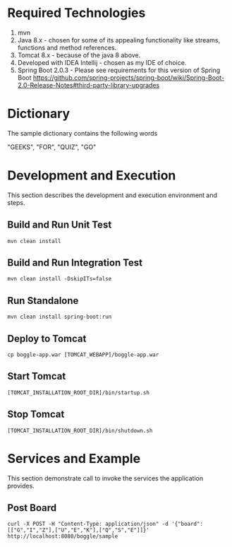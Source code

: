 # Required Technologies
1. mvn
2. Java 8.x - chosen for some of its appealing functionality like streams, functions and method references. 
3. Tomcat 8.x - because of the java 8 above.
4. Developed with IDEA Intellij - chosen as my IDE of choice. 
5. Spring Boot 2.0.3 - Please see requirements for this version of Spring Boot 
https://github.com/spring-projects/spring-boot/wiki/Spring-Boot-2.0-Release-Notes#third-party-library-upgrades


# Dictionary

The sample dictionary contains the following words

"GEEKS", "FOR", "QUIZ", "GO"

# Development and Execution

This section describes the development and execution environment and steps.  

## Build and Run Unit Test

```
mvn clean install
```

## Build and Run Integration Test

```
mvn clean install -DskipITs=false
```

## Run Standalone

```
mvn clean install spring-boot:run
```

## Deploy to Tomcat

```
cp boggle-app.war [TOMCAT_WEBAPP]/boggle-app.war
```

## Start Tomcat

```
[TOMCAT_INSTALLATION_ROOT_DIR]/bin/startup.sh
```

## Stop Tomcat

```
[TOMCAT_INSTALLATION_ROOT_DIR]/bin/shutdown.sh
```


# Services and Example

This section demonstrate call to invoke the services the application provides. 

## Post Board

```
curl -X POST -H "Content-Type: application/json" -d '{"board":[["G","I","Z"],["U","E","K"],["Q","S","E"]]}' http://localhost:8080/boggle/sample
```







